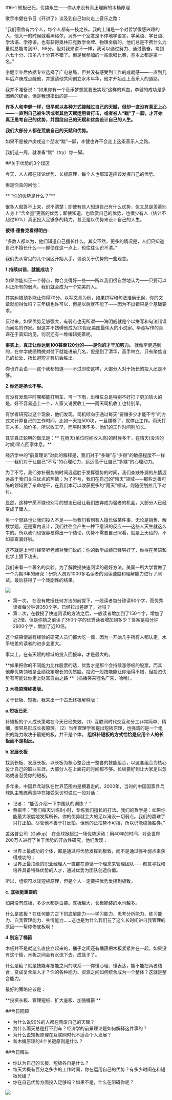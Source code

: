 #16-1 短板已死，优势永生——你从来没有真正理解的木桶原理

歌手李健在节目《开讲了》谈及到自己如何走上音乐之路：

“我们宿舍有六个人，每个人都有一技之长。我的上铺是一个对哲学很感兴趣的人，他大一的时候就看黑格尔。另外一个室友是不停地学语言，学英语、学日语、学法语、学德语。也有获得奥林匹克数学金牌、物理金牌的，他们总是不费什么力量就总能考到97、98分。但对我来讲不一样，我可以通过努力、通过勤奋，考到六七十分、顶多八十分算不错了。但是我参加的一些歌唱比赛，基本上都是第一名。”

李健毕业后依据专业选择了广电总局，但并没有感受到工作的成就感——一直到几年后卢庚戌点醒他，并邀请他共同创立水木年华，他才开始走上音乐人的道路。

我并不准备说：“如果你有一个音乐梦想就要去实现”这样的鸡血，李健的成功是多因素的综合。但是我想指出的是——

**许多人和李健一样，很早就以各种方式接触过自己的天赋，但却一直没有真正上心——一直到自己被生活或者其他天赋运用者打击，或者被人“踹”了一脚，才开始真正思考自己的优势，并围绕自己的天赋和优势设计自己的人生。**

**我们大部分人都在荒废自己的天赋和优势。**

如果不是被卢庚戌这个朋友“踹”一脚，李健也许不会走上这条音乐人之路。

我们这一周，就准备“踹”（try）你一脚。

##关于优势的3个误区

今天，人人都在谈论优势、长板原理，每个人也都知道应该发挥自己的优势。

但是你真的问他：

** “你的优势是什么？”**

很多人就答不上来，说不清楚；即使有些人知道自己有什么优势，但又总是羡慕别人身上“含金量”更高的优势；即使知道、也欣赏自己的优势，也很少有人（估计不超过10%）真正投入足够多的精力，甚至是以优势来设计自己的人生。

**彼得·德鲁克看得明白:**
 
“多数人都以为，他们知道自己擅长什么。其实不然，更多的情况是，人们只知道自己不擅长什么——即便在这一点上，也往往认识不清。”

我们先从常见的几个误区开始入手，谈谈关于优势的一些观念。

**1.持续纠错，就能成功？**

如果你能纠正一个弱点，你会变得好一些——所以我们很自然地认为——只要可以纠正所有的弱点，我们就会成为一个完美的人。

其实纠错顶多能让你得70分。以写文章为例，如果拼写和句法准确无误，你的文章就能得优吗？三年级也许可以，但是以后就不能了——因为不出错只是个基础要求。

反过来，如果优势足够强大，有弱点也无所谓——海明威就是个以拼写和句法错误而闻名的作家。但这并不妨碍他成为20世纪美国最伟大的小说家。毕竟写作的真谛在于真知灼见，何况还有一堆编辑兜着呢。

**事实上，真正让你达到100甚至120分的——是你的才干加努力。** 就像李健遇到的，在中学成绩稍微对付下就能进前几名，但是到了清华，高手林立，只有聚焦自己的长处、扬长避短才有机会胜出。

你也许会说——这个我都知道——不过即使这样，大部分人对于扬长的投入还是不够。    

**2.你还是扬长不够。**

有没有发现平时哪都能打到车，可一下雨，出租车总是特别不好打？更加恼火的是，好不容易遇上一个，人家又说要收工——雨天司机收工也特别早。

有学者研究过这个现象，他们发现，司机倾向于通过每天“要赚多少才能不亏”的方式来计算自己的工作时间，比如一天拉500块，一旦赚够了，就停止工作。雨天打车人多，加价多，所以收工早，而平时活不多，他们的工作时间则加长。

其实真正聪明的做法是：** 在雨天(单位时间收入高)的时候多干，在晴天(没活的时候)早点回家休息。**

经济学中的“前景理论”对此的解释是，我们对于“多赚”与“少得”的敏感程度不一样——我们对于让自己“不亏”的心理动力，远远高于让自己“多赚”的心理动力。

为了不亏，我们弥补弱势的时间远远胜于发挥强势的时间，我们查缺补漏的热情远远高于我们关注优点的热情；为了不亏，我们在自己的“晴天”领域——那些乏善可陈的领域要了亲命地干，在我们本可以收获更多的“雨天”领域，则随便划拉几下对付。

显然，这种宁愿不赚也别亏的想法已经让我们放弃成为强者的机会，大部分人已经变成了庸人。

另一个思路也让我们投入不足——当我们看到有人擅长做某件事，无论是销售、解数学题，还是室内设计，我们往往会产生一种下意识的反应——这些人天生就这么牛的。所以我们也很容易得出一个结论，优势不需要自己照看，就是上天给的，不如查查漏好啦。

这不就是上学时经常听老师对我们说的：你的数学成绩已经够好了，你得在英语和化学上狠下功夫。

我们来看一个著名的实验。为了解教授快速阅读的最好方法，美国一所大学曾做了一个为期3年的研究：研究人员对1000多名读者的阅读速度和理解能力进行了测试。最后获得了一个戏剧性的结果。 


![](./_image/img_1536.jpg)

- 第一次， 在没有教授任何方法的前提下，一般读者每分钟读90个字，而优秀读者每分钟读350个字。已经拉出差距了，对吗？
- 第二次，在教授了快速阅读的方法之后，一般读者增加到了150个字，增加了近2倍。但是你猜之前读了350个字的优秀读者增加到多少？答案是每分钟2900个字，增加了近10倍。

这个结果使最有经验的研究人员们都大吃一惊，因为一开始几乎所有人都认定，水平较差的读者的进步会更大。

事实上，在有天赋的领域的投入回报率，才是最大的。

**如果把你的不同能力比作股票的话，优势才是那个会持续涨停板的股票，而其他非优势领域是业绩稳定增长的优质股。投资一般技能能让你活得不错，但投资优势有可能让你走上财富自由之路 **（插播笑来冠名广告，哈哈）。
    

**3.木桶原理终极版。**

关于长板、短板，我来出一个古氏终极解释版：

**a.短板已死**

补短板的个人成长策略在今天已经失效。（1）互联网时代交互和分工非常简单、精细，很容易形成长板原理。（2）当年管理学家提出短板原理，也强调的是一个组织的能力取决于最短的板，并不是个体。 **组织补短板的方式恰恰是应用个人的长板而不是相反。**

**b.发展长板**

找到长板、发展长板，以长板为核心整合出一整套的技能组合，以这套组合为核心设计自己的职业生涯。大部分人在上面花的时间都不够。长板要好到让大家足以忽略或者忍受你的短板。

多年来，中国乒乓球队在世界范围内是横着走的。2000年，当时的中国国家乒乓球队主教练蔡振华在接受采访时说过一段对话： 

- 记者： “能否介绍一下中国队的训练？ ”
- 蔡振华：“我们每天训练8小时，专练我们擅长的打法。我们的哲学是：如果你能最大限度地发挥所长，你的优势就会大的足以淹没一切弱点。我们的赢球手只打正拍。尽管他不善于打反拍，但他的正拍势不可挡，所以仍能稳操胜券。”

盖洛普公司（Gallup） 在全球掀起过一场优势运动：用40年的时间，对全世界200万人进行了关于优势的开放性研究，他们发现：

- 世界上最成功的个体，都是通过将优势发挥到极致，而不是通过弥补弱点来获得成功的；
- 世界上最顶级的职业经理人一直都在遵循一个理念来管理团队——刻意寻找和培养具备特殊优势的人才，通过优势为团队创造价值。

所以，组织可以谈短板原理，但是个人一定要把优势发挥到极致。

**c. 底板挺重要的**

如果没有底板，多少水都是白装。底板越大，长板能装的水也越多。

什么是底板？在任何能力之下的底层能力——学习能力、思考分析能力、练习能力、自我管理能力、共情能力……这也是为什么我们花了这么长时间讲自我管理的原因——帮你修底板啊！

**d.别忘了桶箍**

木板并不是就这么直接立起来的，桶子之间还有桶箍把木板紧紧并在一起。如果没有这个箍，木板之间会有水流下去，成篮子了。

什么是箍？就是技能与技能之间的联系——你懂心理、懂表达，能不能把两者结合，变成复合型人才？你的各种能力、资源之间如何统合成为一个整体？这就是整合能力。

最好的策略应该是：

**投资长板、管理短板、扩大底板、加强桶箍 **   

##今日回顾

- 为什么说90%的人都在荒废自己的天赋？
- 为什么雨天总是打不到车？经济学的前景理论是如何解释这件事的？
- 为什么说短板原理在互联网时代不适合个人发展？
- 新木桶原理的4个关键原则是什么？    

##今日精进

- 你认为自己的长板、短板各自是什么？
- 每天大概有百分之多少的工作时间，你在运用自己的优势？有多少时间在和短板死磕？
- 你在自己优势方面投入足够吗？如果不是，什么在阻碍你呢？

![](./_image/1d0abd4571f8d46c347a21739b52c1f.jpg)



